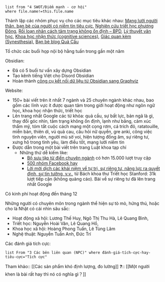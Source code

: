 ```dataview 
list from "4 SWOT/Điểm mạnh - cơ hội" 
where file.name!=this.file.name
```
Thành lập các nhóm phục vụ cho các mục tiêu khác nhau: [Mạng lưới người thân, bạn bè của người có niềm tin tiêu cực](https://www.facebook.com/groups/thaydoiniemtintieucuc/), [Nghiên cứu triết học phương Đông](https://www.facebook.com/groups/triethocphuongdong/), [Rối loạn nhân cách tâm trạng không ổn định – BPD](https://www.facebook.com/groups/EUPD.VN/), [Lý thuyết văn học](https://www.facebook.com/groups/lythuyetvanhoc/), [Khoa học nhận thức (cognitive sciences)](https://www.facebook.com/groups/khoahocnhanthuc/), [Giác quan kèm (Synesthesia)](https://www.facebook.com/groups/synesthesiavietnam/), [Bạn bè blog Quả Cầu](https://www.facebook.com/groups/483570462348428/)


Tổ chức các buổi họp nội bộ hằng tuần trong gần một năm

Obsidian:
- Đã có 5 buổi tư vấn xây dựng Obsidian
- Tạo kênh tiếng Việt cho Disord Obsidian
- Hoàn thành [công cụ kết nối dữ liệu từ Obsidian sang Graphviz](https://xn--qucu-hr5aza.cc/obsidian/)

Website:
  - 150+ bài viết trên ít nhất 7 ngành và 25 chuyên ngành khác nhau, bao gồm các lĩnh vực ít được quan tâm trong giới hoạt động như ngôn ngữ học, khoa học nhận thức, triết học
  - Lên trang nhất Google các từ khóa: quả cầu, sự bất lực, bản ngã là gì, thay đổi góc nhìn, tâm trạng không ổn định, lạnh như băng, cảm xúc thẩm mỹ, tóm tắt cuộc cách mạng một cọng rơm, cá trích đỏ, ratatouille, miễn bàn, thiên di, vú quả cau, câu hỏi nữ quyền, gre anki, công việc tình nguyện viên, người mù sờ voi, hiện tượng đồng âm, sự riêng tư, xưng hô trong tình yêu, làm điều tốt, mạng lưới niềm tin
  - Được dẫn trong một bài viết trên trang Luật khoa tạp chí
	- Những thứ dễ kiếm like:
		- [Bộ sưu tập từ điển chuyên ngành](https://xn--qucu-hr5aza.cc/tu-dien-chuyen-nganh?utm_source=D%E1%BB%AF+li%E1%BB%87u+QC+%C2%BB+%C4%90i%E1%BB%83m+m%E1%BA%A1nh+-+c%C6%A1+h%E1%BB%99i&utm_medium=T%E1%BB%AB+%C4%91i%E1%BB%83n+chuy%C3%AAn+ng%C3%A0nh&utm_campaign=Giai+%C4%91o%E1%BA%A1n+1) có hơn 15.000 lượt truy cập
		- [500 nhóm Facebook hay](https://xn--qucu-hr5aza.cc/cac-nhom-facebook-hay?utm_source=D%E1%BB%AF+li%E1%BB%87u+QC+%C2%BB+%C4%90i%E1%BB%83m+m%E1%BA%A1nh+-+c%C6%A1+h%E1%BB%99i&utm_medium=Nh%C3%B3m+Facebook+hay&utm_campaign=Giai+%C4%91o%E1%BA%A1n+1)
		- [Lời mời dịch các khái niệm về tự trị, sự riêng tư, năng lực ra quyết định, sự tin tưởng, v.v.](https://xn--qucu-hr5aza.cc/loi-moi-cung-dich-cac-bai-viet-ve-tu-tri/?utm_source=D%E1%BB%AF+li%E1%BB%87u+QC+%C2%BB+%C4%90i%E1%BB%83m+m%E1%BA%A1nh+-+c%C6%A1+h%E1%BB%99i&utm_medium=L%E1%BB%9Di+m%E1%BB%9Di+c%C3%B9ng+d%E1%BB%8Bch+c%C3%A1c+b%C3%A0i+vi%E1%BA%BFt+v%E1%BB%81+t%E1%BB%B1+tr%E1%BB%8B&utm_campaign=Giai+%C4%91o%E1%BA%A1n+1), từ Bách khoa thư Triết học Stanford: 31k lượt tiếp cận (không quảng cáo). Bài về sự riêng tư đã lên trang nhất Google
 
Có kinh phí hoạt động đến tháng 12

Những người có chuyên môn trong ngành thể hiện sự tò mò, hứng thú, hoặc cho là Nhật có cái nhìn sâu sắc:
- Hoạt động xã hội: Lương Thế Huy, Ngô Thị Thu Hà, Lê Quang Bình,
- Triết học: Nguyễn Hoài Vân, Lê Quang Hồ, 
- Khoa học xã hội: Hoàng Phong Tuấn, Lê Tùng Lâm
- Nghệ thuật: Nguyễn Tuấn Anh, Đức Trí

Các đánh giá tích cực:
```dataview
list From "3 Các bên liên quan (NPC)" where đánh-giá-tích-cực-hay-tiêu-cực="Tích cực" 
```

Tham khảo:: [[Các sản phẩm khó định lượng, đo lường]]
❓:: [[Một người khen là bài rất hay thì nó có nghĩa gì？]]
